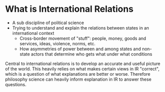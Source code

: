 # What is International Relations

- A sub discipline of political science
- Trying to understand and explain the relations between states in an international context
    - Cross-border movement of "stuff": people, money, goods and services, ideas, violence, norms, etc. 
    - How asymmetries of power between and among states and non-state actors that determine who gets what under what conditions

Central to international relations is to develop an accurate and useful picture of the world. This heavily relies on what makes certain views in IR "correct", which is a question of what explanations are better or worse. Therefore philosophy science can heavily inform explanation in IR to answer these questions.
